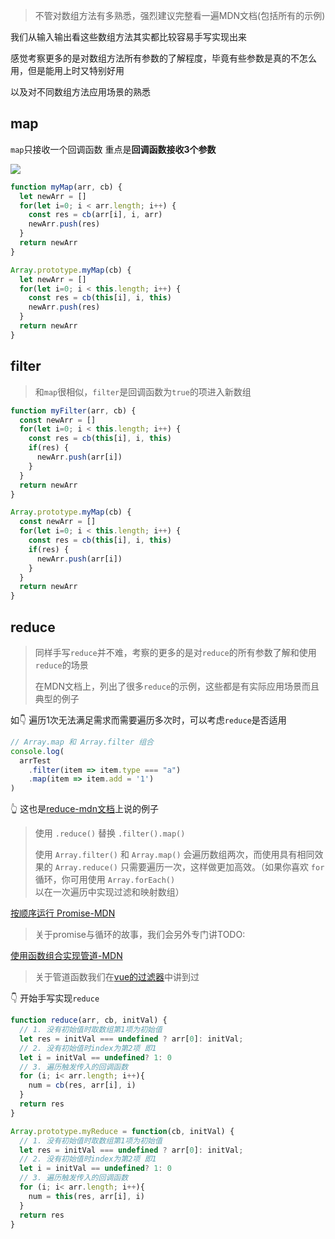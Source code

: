 > 不管对数组方法有多熟悉，强烈建议完整看一遍MDN文档(包括所有的示例)

我们从输入输出看这些数组方法其实都比较容易手写实现出来

感觉考察更多的是对数组方法所有参数的了解程度，毕竟有些参数是真的不怎么用，但是能用上时又特别好用

以及对不同数组方法应用场景的熟悉

## map
`map`只接收一个回调函数
重点是**回调函数接收3个参数**

![](https://kingan-md-img.oss-cn-guangzhou.aliyuncs.com/blog/20220405143447.png)

```js
function myMap(arr, cb) {
  let newArr = []
  for(let i=0; i < arr.length; i++) {
    const res = cb(arr[i], i, arr)
    newArr.push(res)
  }
  return newArr
}
```

```js
Array.prototype.myMap(cb) {
  let newArr = []
  for(let i=0; i < this.length; i++) {
    const res = cb(this[i], i, this)
    newArr.push(res)
  }
  return newArr
}
```

## filter
> 和`map`很相似，`filter`是回调函数为`true`的项进入新数组

```js
function myFilter(arr, cb) {
  const newArr = []
  for(let i=0; i < this.length; i++) {
    const res = cb(this[i], i, this)
    if(res) {
      newArr.push(arr[i])
    }
  }
  return newArr
}
```

```js
Array.prototype.myMap(cb) {
  const newArr = []
  for(let i=0; i < this.length; i++) {
    const res = cb(this[i], i, this)
    if(res) {
      newArr.push(arr[i])
    }
  }
  return newArr
}
```

## reduce
> 同样手写`reduce`并不难，考察的更多的是对`reduce`的所有参数了解和使用`reduce`的场景
>
> 在MDN文档上，列出了很多`reduce`的示例，这些都是有实际应用场景而且典型的例子

如👇 遍历1次无法满足需求而需要遍历多次时，可以考虑`reduce`是否适用
```js
// Array.map 和 Array.filter 组合
console.log(
  arrTest
    .filter(item => item.type === "a")
    .map(item => item.add = '1')
)
```
👆 这也是[reduce-mdn文档](https://developer.mozilla.org/zh-CN/docs/Web/JavaScript/Reference/Global_Objects/Array/Reduce#使用_.reduce_替换_.filter.map)上说的例子

> 使用 `.reduce()` 替换 `.filter().map()`
> 
> 使用 `Array.filter()` 和 `Array.map()` 会遍历数组两次，而使用具有相同效果的 `Array.reduce()` 只需要遍历一次，这样做更加高效。（如果你喜欢 `for` 循环，你可用使用 `Array.forEach()` 以在一次遍历中实现过滤和映射数组）

[按顺序运行 Promise-MDN](https://developer.mozilla.org/zh-CN/docs/Web/JavaScript/Reference/Global_Objects/Array/Reduce#按顺序运行_Promise)

> 关于promise与循环的故事，我们会另外专门讲TODO:

[使用函数组合实现管道-MDN](https://developer.mozilla.org/zh-CN/docs/Web/JavaScript/Reference/Global_Objects/Array/Reduce#使用函数组合实现管道)

> 关于管道函数我们在[vue的过滤器](../vue/重学vue-05filter多余吗.md)中讲到过

👇 开始手写实现`reduce`
```js
function reduce(arr, cb, initVal) {
  // 1. 没有初始值时取数组第1项为初始值
  let res = initVal === undefined ? arr[0]: initVal;
  // 2. 没有初始值时index为第2项 即1
  let i = initVal == undefined? 1: 0
  // 3. 遍历触发传入的回调函数
  for (i; i< arr.length; i++){
    num = cb(res, arr[i], i)
  }
  return res
}
```
```js
Array.prototype.myReduce = function(cb, initVal) {
  // 1. 没有初始值时取数组第1项为初始值
  let res = initVal === undefined ? arr[0]: initVal;
  // 2. 没有初始值时index为第2项 即1
  let i = initVal == undefined? 1: 0
  // 3. 遍历触发传入的回调函数
  for (i; i< arr.length; i++){
    num = this(res, arr[i], i)
  }
  return res
}
```